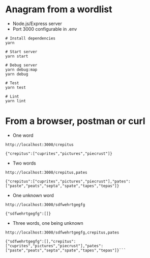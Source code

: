 # Anagram from a wordlist

- Node.js/Express server
- Port 3000 configurable in .env

```
# Install dependencies
yarn

# Start server
yarn start

# Debug server
yarn debug:map
yarn debug

# Test
yarn test

# Lint
yarn lint
```

# From a browser, postman or curl

- One word
```
http://localhost:3000/crepitus

{"crepitus":["cuprites","pictures","piecrust"]}
```

- Two words
```
http://localhost:3000/crepitus,pates

{"crepitus":["cuprites","pictures","piecrust"],"pates":["paste","peats","septa","spate","tapes","tepas"]}
```

- One unknown word
```
http://localhost:3000/sdfwehrtgegfg

{"sdfwehrtgegfg":[]}
```

- Three words, one being unknown
```
http://localhost:3000/sdfwehrtgegfg,crepitus,pates

{"sdfwehrtgegfg":[],"crepitus":["cuprites","pictures","piecrust"],"pates":["paste","peats","septa","spate","tapes","tepas"]}```

